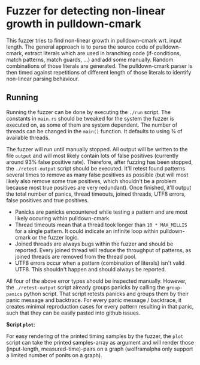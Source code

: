 # Fuzzer for detecting non-linear growth in pulldown-cmark

This fuzzer tries to find non-linear growth in pulldown-cmark wrt. input length.
The general approach is to parse the source code of pulldown-cmark, extract
literals which are used in branching code (if-conditions, match patterns,
match guards, …) and add some manually.
Random combinations of those literals are generated.
The pulldown-cmark parser is then timed against repetitions of different length
of those literals to identify non-linear parsing behaviour.

## Running

Running the fuzzer can be done by executing the `./run` script.
The constants in `main.rs` should be tweaked for the system the fuzzer is
executed on, as some of them are system dependent.
The number of threads can be changed in the `main()` function.
It defaults to using ¾ of available threads.

The fuzzer will run until manually stopped.
All output will be written to the file `output` and will most likely contain
lots of false positives (currently around 93% false positive rate).
Therefore, after fuzzing has been stopped, the `./retest-output` script should
be executed.
It'll retest found patterns several times to remove as many false positives as
possible (but will most likely also remove some true positives, which shouldn't
be a problem because most true positives are very redundant).
Once finished, it'll output the total number of panics, thread timeouts, joined
threads, UTF8 errors, false positives and true positives.

* Panicks are panicks encountered while testing a pattern and are most likely
occuring within pulldown-cmark.
* Thread timeouts mean that a thread took longer than `10 * MAX_MILLIS` for a
single pattern.
  It could indicate an infinite loop within pulldown-cmark or the fuzzer logic.
* Joined threads are always bugs within the fuzzer and should be reported.
  Every joined thread will reduce the throughput of patterns, as joined threads
  are removed from the thread pool.
* UTF8 errors occur when a pattern (combination of literals) isn't valid UTF8.
  This shouldn't happen and should always be reported.

All four of the above error types should be inspected manually.
However, the `./retest-output` script already groups panicks by calling the
`group-panics` python script.
That script retests panicks and groups them by their panic message and backtrace.
For every panic message / backtrace, it creates minimal reproduction cases
for every pattern resulting in that panic, such that they can be easily pasted
into github issues.

**Script `plot`**:

For easy rendering of the printed timing samples by the fuzzer, the `plot`
script can take the printed samples-array as argument and will render
those (input-length, measured-time)-pairs on a graph
(wolframalpha only support a limited number of ponits on a graph).
